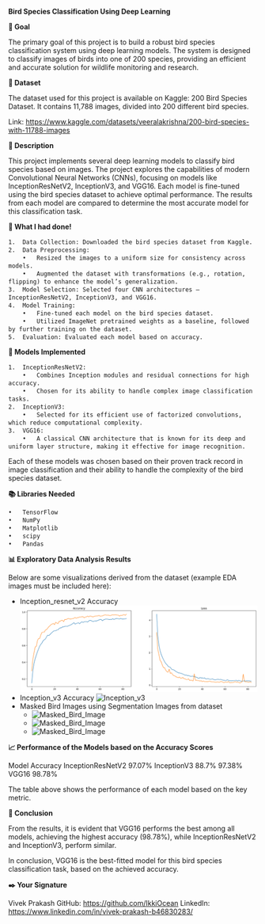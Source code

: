 **Bird Species Classification Using Deep Learning**

**🎯 Goal**

The primary goal of this project is to build a robust bird species classification system using deep learning models. The system is designed to classify images of birds into one of 200 species, providing an efficient and accurate solution for wildlife monitoring and research.

**🧵 Dataset**

The dataset used for this project is available on Kaggle: 200 Bird Species Dataset. It contains 11,788 images, divided into 200 different bird species.

Link: https://www.kaggle.com/datasets/veeralakrishna/200-bird-species-with-11788-images

**🧾 Description**

This project implements several deep learning models to classify bird species based on images. The project explores the capabilities of modern Convolutional Neural Networks (CNNs), focusing on models like InceptionResNetV2, InceptionV3, and VGG16. Each model is fine-tuned using the bird species dataset to achieve optimal performance. The results from each model are compared to determine the most accurate model for this classification task.

**🧮 What I had done!**

	1.	Data Collection: Downloaded the bird species dataset from Kaggle.
	2.	Data Preprocessing:
		•	Resized the images to a uniform size for consistency across models.
		•	Augmented the dataset with transformations (e.g., rotation, flipping) to enhance the model’s generalization.
	3.	Model Selection: Selected four CNN architectures — InceptionResNetV2, InceptionV3, and VGG16.
	4.	Model Training:
		•	Fine-tuned each model on the bird species dataset.
		•	Utilized ImageNet pretrained weights as a baseline, followed by further training on the dataset.
	5.	Evaluation: Evaluated each model based on accuracy.
	

**🚀 Models Implemented**

	1.	InceptionResNetV2:
		•	Combines Inception modules and residual connections for high accuracy.
		•	Chosen for its ability to handle complex image classification tasks.
	2.	InceptionV3:
		•	Selected for its efficient use of factorized convolutions, which reduce computational complexity.
	3.	VGG16:
		•	A classical CNN architecture that is known for its deep and uniform layer structure, making it effective for image recognition.

Each of these models was chosen based on their proven track record in image classification and their ability to handle the complexity of the bird species dataset.

**📚 Libraries Needed**

	•	TensorFlow
	•	NumPy
	•	Matplotlib
	•	scipy
	•	Pandas

**📊 Exploratory Data Analysis Results**

Below are some visualizations derived from the dataset (example EDA images must be included here):

- Inception_resnet_v2 Accuracy
	![Inception_resnet_v2](./Images/inception_resnet_v2.png)
- Inception_v3 Accuracy
  	![Inception_v3](./Images/InceptionV3.png)
- Masked Bird Images using Segmentation Images from dataset
	- ![Masked_Bird_Image](./Images/masked_image_1.png)
	- ![Masked_Bird_Image](./Images/masked_image_2.png)
	- ![Masked_Bird_Image](./Images/masked_image_3.png)

**📈 Performance of the Models based on the Accuracy Scores**

Model	Accuracy
InceptionResNetV2	97.07%
InceptionV3	88.7%	97.38%
VGG16	98.78%

The table above shows the performance of each model based on the key metric.

**📢 Conclusion**

From the results, it is evident that VGG16 performs the best among all models, achieving the highest accuracy (98.78%), while InceptionResNetV2 and InceptionV3, perform similar.

In conclusion, VGG16 is the best-fitted model for this bird species classification task, based on the achieved accuracy.

**✒️ Your Signature**

Vivek Prakash
GitHub: https://github.com/IkkiOcean
LinkedIn: https://www.linkedin.com/in/vivek-prakash-b46830283/

